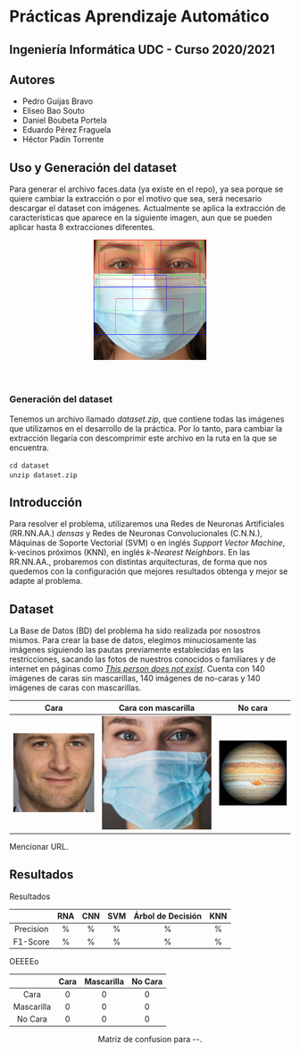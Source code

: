 # Prácticas Aprendizaje Automático
## Ingeniería Informática UDC - Curso 2020/2021
## Autores
* Pedro Guijas Bravo
* Eliseo Bao Souto
* Daniel Boubeta Portela
* Eduardo Pérez Fraguela
* Héctor Padín Torrente

## Uso y Generación del dataset
Para generar el archivo faces.data (ya existe en el repo), ya sea porque se quiere cambiar la extracción o por el motivo que sea, será necesario descargar el dataset con imágenes. Actualmente se aplica la extracción de características que aparece en la siguiente imagen, aun que se pueden aplicar hasta 8 extracciones diferentes.
<div style="text-align:center"><img width="40%" src="img/char_hec.jpeg"/></div>
<br><br>

### Generación del dataset
Tenemos un archivo llamado *dataset.zip*, que contiene todas las imágenes que utilizamos en el desarrollo de la práctica. Por lo tanto, para cambiar la extracción llegaría con descomprimir este archivo en la ruta en la que se encuentra.

<code>cd dataset</code><br>
<code>unzip dataset.zip</code>

## Introducción

Para resolver el problema, utilizaremos una Redes de Neuronas Artificiales (RR.NN.AA.) *densas* y Redes de Neuronas Convolucionales (C.N.N.), Máquinas de Soporte Vectorial (SVM) o en inglés *Support Vector Machine*, k-vecinos próximos (KNN), en inglés *k-Nearest Neighbors*. En las RR.NN.AA., probaremos con distintas arquitecturas, de forma que nos quedemos con la configuración que mejores resultados obtenga y mejor se adapte al problema.

## Dataset
La Base de Datos (BD) del problema ha sido realizada por nosostros mismos. Para crear la base de datos, elegimos minuciosamente las imágenes siguiendo las pautas previamente establecidas en las restricciones, sacando las fotos de nuestros conocidos o familiares y de internet en páginas como [*This person does not exist*](https://thispersondoesnotexist.com). Cuenta con 140 imágenes de caras sin mascarillas, 140 imágenes de no-caras y 140 imágenes de caras con mascarillas.

| Cara | Cara con mascarilla | No cara |
:-:|:-:|:-:
![cara](img/ejemplo_cara.jpeg)  |  ![cara con mascarilla](img/ejemplo_mascarilla.png) | ![no cara](img/ejemplo_no_cara.jpeg)

Mencionar URL.


## Resultados
Resultados
<div align="center">

| | RNA | CNN | SVM | Árbol de Decisión | KNN |
|:-:|:-:|:-:|:-:|:-:|:-:|
| Precision | % | % | % | % | % |
| F1-Score | % | % | % | % | % |

</div>


OEEEEo

<div align="center">

| | Cara | Mascarilla | No Cara |
|:-:|:-:|:-:|:-:|
| Cara | 0 | 0 | 0 |
| Mascarilla | 0 | 0 | 0 |
| No Cara | 0 | 0 | 0 |

Matriz de confusion para --.
</div>
